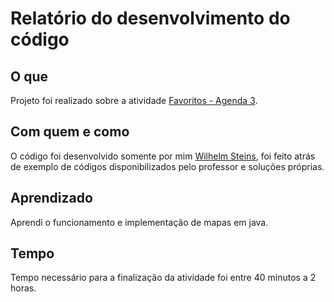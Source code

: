 # Relatório do desenvolvimento do código

## O que
Projeto foi realizado sobre a atividade [Favoritos - Agenda 3](https://github.com/qxcodepoo/arcade/blob/master/base/016/Readme.md).
<br />

## Com quem e como
O código foi desenvolvido somente por mim [Wilhelm Steins](https://github.com/wilhelmSt), foi feito atrás de exemplo de códigos disponibilizados pelo professor e soluções próprias.
<br />

## Aprendizado
Aprendi o funcionamento e implementação de mapas em java.
<br />

## Tempo
Tempo necessário para a finalização da atividade foi entre 40 minutos a 2 horas.
